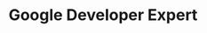 ---
name: Deborah Kurata
title: Google Developer Expert
twitter: DeborahKurata
github: https://github.com/DeborahK
image: /media/people/deborah-kurata.jpeg
featured: cd-angular
order: 100
---
